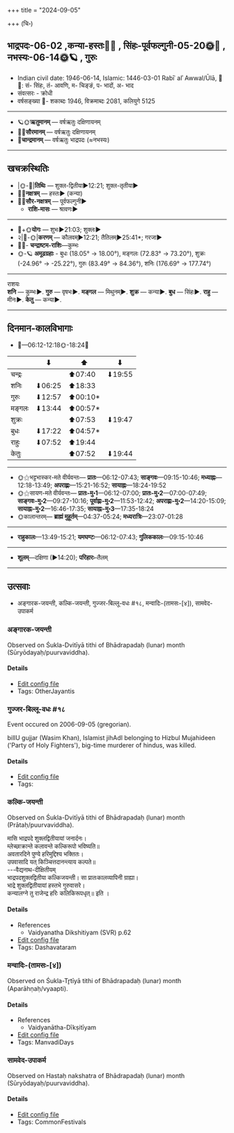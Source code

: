 +++
title = "2024-09-05"

+++
(चि॰)
## भाद्रपदः-06-02  ,कन्या-हस्तः🌛🌌  ,  सिंहः-पूर्वफल्गुनी-05-20🌞🌌  ,  नभस्यः-06-14🌞🪐  , गुरुः
- Indian civil date: 1946-06-14, Islamic: 1446-03-01 Rabīʿ alʾ Awwal/Ūlā, 🌌🌞: सं- सिंहः, तं- आवणि, म- चिङ्ङं, प- भादों, अ- भाद
- संवत्सरः - क्रोधी
- वर्षसङ्ख्या 🌛- शकाब्दः 1946, विक्रमाब्दः 2081, कलियुगे 5125
___________________
- 🪐🌞**ऋतुमानम्** — वर्षऋतुः दक्षिणायनम्
- 🌌🌞**सौरमानम्** — वर्षऋतुः दक्षिणायनम्
- 🌛**चान्द्रमानम्** — वर्षऋतुः भाद्रपदः (≈नभस्यः)
___________________


## खचक्रस्थितिः
- |🌞-🌛|**तिथिः** — शुक्ल-द्वितीया►12:21; शुक्ल-तृतीया►  
- 🌌🌛**नक्षत्रम्** — हस्तः► (कन्या)  
- 🌌🌞**सौर-नक्षत्रम्** — पूर्वफल्गुनी►  
  - **राशि-मासः** — श्रावणः► 
___________________
- 🌛+🌞**योगः** — शुभः►21:03; शुक्लः►  
- २|🌛-🌞|**करणम्** — कौलवम्►12:21; तैतिलम्►25:41*; गरजा►  
- 🌌🌛- **चन्द्राष्टम-राशिः**—कुम्भः  
- 🌞-🪐 **अमूढग्रहाः** - बुधः (18.05° → 18.00°), मङ्गलः (72.83° → 73.20°), शुक्रः (-24.96° → -25.22°), गुरुः (83.49° → 84.36°), शनिः (176.69° → 177.74°)
___________________
राशयः  
**शनि** — कुम्भः►. **गुरु** — वृषभः►. **मङ्गल** — मिथुनम्►. **शुक्र** — कन्या►. **बुध** — सिंहः►. **राहु** — मीनः►. **केतु** — कन्या►. 
___________________


## दिनमान-कालविभागाः
- 🌅—06:12-12:18🌞-18:24🌇  

|      |⬇     |⬆     |⬇     |
|------|-----|-----|------|
|चन्द्रः|     |⬆07:40 |⬇19:55 |
|शनिः   |⬇06:25 |⬆18:33 |     |
|गुरुः  |⬇12:57 |⬆00:10*|     |
|मङ्गलः |⬇13:44 |⬆00:57*|     |
|शुक्रः |     |⬆07:53 |⬇19:47 |
|बुधः   |⬇17:22 |⬆04:57*|     |
|राहुः  |⬇07:52 |⬆19:44 |     |
|केतुः  |     |⬆07:52 |⬇19:44 |
___________________
- 🌞⚝भट्टभास्कर-मते वीर्यवन्तः— **प्रातः**—06:12-07:43; **साङ्गवः**—09:15-10:46; **मध्याह्नः**—12:18-13:49; **अपराह्णः**—15:21-16:52; **सायाह्नः**—18:24-19:52  
- 🌞⚝सायण-मते वीर्यवन्तः— **प्रातः-मु॰1**—06:12-07:00; **प्रातः-मु॰2**—07:00-07:49; **साङ्गवः-मु॰2**—09:27-10:16; **पूर्वाह्णः-मु॰2**—11:53-12:42; **अपराह्णः-मु॰2**—14:20-15:09; **सायाह्नः-मु॰2**—16:46-17:35; **सायाह्नः-मु॰3**—17:35-18:24  
- 🌞कालान्तरम्— **ब्राह्मं मुहूर्तम्**—04:37-05:24; **मध्यरात्रिः**—23:07-01:28  
___________________
- **राहुकालः**—13:49-15:21; **यमघण्टः**—06:12-07:43; **गुलिककालः**—09:15-10:46  
___________________
- **शूलम्**—दक्षिणा (►14:20); **परिहारः**–तैलम्  
___________________

## उत्सवाः
- अङ्गारक-जयन्ती, कल्कि-जयन्ती, गुज्जर-बिल्लू-वधः #१८, मन्वादिः-(तामसः-[४]), सामवेद-उपाकर्म
### अङ्गारक-जयन्ती

Observed on Śukla-Dvitīyā tithi of Bhādrapadaḥ (lunar) month (Sūryōdayaḥ/puurvaviddha). 



#### Details
- [Edit config file](https://github.com/jyotisham/adyatithi/blob/master/devatA/graha/lunar_month/tithi/06/02/aGgAraka~jayantI.toml)
- Tags: OtherJayantis


### गुज्जर-बिल्लू-वधः #१८

Event occured on 2006-09-05 (gregorian). 

billU gujjar (Wasim Khan), Islamist jihAdI belonging to Hizbul Mujahideen ('Party of Holy Fighters'), big-time murderer of hindus, was killed.

#### Details
- [Edit config file](https://github.com/jyotisham/adyatithi/blob/master/mahApuruSha/xatra-later/gregorian/day/09/05/gujjara-billU-vadhaH.toml)
- Tags: 


### कल्कि-जयन्ती

Observed on Śukla-Dvitīyā tithi of Bhādrapadaḥ (lunar) month (Prātaḥ/puurvaviddha). 

मासि भाद्रपदे शुक्लद्वितीयायां जनार्दनः।  
म्लेच्छाक्रान्ते कलावन्ते कल्किरूपो भविष्यति॥  
अवतारदिने पुण्ये हरिमुद्दिश्य भक्तितः।  
उपवासादि यत् किञ्चित्तदानन्त्याय कल्पते॥  
---वैद्यनाथ-दीक्षितीयम्  
भाद्रपदशुक्लद्वितीया कल्किजयन्ती। सा प्रातःकालव्यापिनी ग्राह्या।   
भाद्रे शुक्लद्वितीयायां हस्तभे गुरुवासरे।  
कन्यालग्ने तु राजेन्द्र हरिः कलिकिरूपधृत्॥ इति ।



#### Details
- References
  - Vaidyanatha Dikshitiyam (SVR) p.62
- [Edit config file](https://github.com/jyotisham/adyatithi/blob/master/devatA/vaiShNava/lunar_month/tithi/06/02/kalki~jayantI.toml)
- Tags: Dashavataram


### मन्वादिः-(तामसः-[४])

Observed on Śukla-Tr̥tīyā tithi of Bhādrapadaḥ (lunar) month (Aparāhṇaḥ/vyaapti). 



#### Details
- References
  - Vaidyanātha-Dīkṣitīyam
- [Edit config file](https://github.com/jyotisham/adyatithi/blob/master/time_focus/manvAdiH/lunar_month/tithi/06/03/manvAdiH~%28tAmasaH~%5B4%5D%29.toml)
- Tags: ManvadiDays


### सामवेद-उपाकर्म

Observed on Hastaḥ nakshatra of Bhādrapadaḥ (lunar) month (Sūryōdayaḥ/puurvaviddha). 



#### Details
- [Edit config file](https://github.com/jyotisham/adyatithi/blob/master/gRhya/general/lunar_month/nakshatra/06/13/sAmavEda-upAkarma.toml)
- Tags: CommonFestivals


